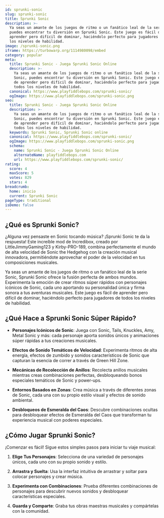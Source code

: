 ```yaml
---
id: sprunki-sonic
slug: sprunki-sonic
title: Sprunki Sonic
description: >-
  Ya seas un amante de los juegos de ritmo o un fanático leal de la serie Sonic,
  puedes encontrar tu diversión en Sprunki Sonic. Este juego es fácil de
  aprender pero difícil de dominar, haciéndolo perfecto para jugadores de todos
  los niveles de habilidad.
image: /sprunki-sonic.png
iframe: https://turbowarp.org/1114980098/embed
category: popular
meta:
  title: Sprunki Sonic - Juega Sprunki Sonic Online
  description: >-
    Ya seas un amante de los juegos de ritmo o un fanático leal de la serie
    Sonic, puedes encontrar tu diversión en Sprunki Sonic. Este juego es fácil
    de aprender pero difícil de dominar, haciéndolo perfecto para jugadores de
    todos los niveles de habilidad.
  canonical: https://www.playfiddlebops.com/sprunki-sonic/
  ogImage: https://www.playfiddlebops.com/sprunki-sonic.png
seo:
  title: Sprunki Sonic - Juega Sprunki Sonic Online
  description: >-
    Ya seas un amante de los juegos de ritmo o un fanático leal de la serie
    Sonic, puedes encontrar tu diversión en Sprunki Sonic. Este juego es fácil
    de aprender pero difícil de dominar, haciéndolo perfecto para jugadores de
    todos los niveles de habilidad.
  keywords: Sprunki Sonic, Sprunki Sonic online
  canonical: https://www.playfiddlebops.com/sprunki-sonic/
  ogImage: https://www.playfiddlebops.com/sprunki-sonic.png
  schema:
    name: Sprunki Sonic - Juega Sprunki Sonic Online
    alternateName: playfiddlebops.com
    url: https://www.playfiddlebops.com/sprunki-sonic/
rating:
  score: 4
  maxScore: 5
  votes: 829
  stars: 4
breadcrumb:
  home: inicio
  current: Sprunki Sonic
pageType: traditional
isDemo: false
---
```


## ¿Qué es Sprunki Sonic?

¿Alguna vez pensaste en Sonic tocando música? ¡Sprunki Sonic te da la respuesta! Este increíble mod de Incredibox, creado por LittleJimmyGaming123 y Kirby-PRO-189, combina perfectamente el mundo de alta velocidad de Sonic the Hedgehog con la creación musical innovadora, permitiéndote aprovechar el poder de la velocidad en tus composiciones musicales.

Ya seas un amante de los juegos de ritmo o un fanático leal de la serie Sonic, Sprunki Sonic ofrece la fusión perfecta de ambos mundos. Experimenta la emoción de crear ritmos súper rápidos con personajes icónicos de Sonic, cada uno aportando su personalidad única y firma sonora a tus aventuras musicales. Este juego es fácil de aprender pero difícil de dominar, haciéndolo perfecto para jugadores de todos los niveles de habilidad.

## ¿Qué Hace a Sprunki Sonic Súper Rápido?

- **Personajes Icónicos de Sonic**: Juega con Sonic, Tails, Knuckles, Amy, Metal Sonic y más: cada personaje aporta sonidos únicos y animaciones súper rápidas a tus creaciones musicales.

- **Efectos de Sonido Temáticos de Velocidad**: Experimenta ritmos de alta energía, efectos de zumbido y sonidos característicos de Sonic que capturan la esencia de correr a través de Green Hill Zone.

- **Mecánicas de Recolección de Anillos**: Recolecta anillos musicales mientras creas combinaciones perfectas, desbloqueando bonos especiales temáticos de Sonic y power-ups.

- **Entornos Basados en Zonas**: Crea música a través de diferentes zonas de Sonic, cada una con su propio estilo visual y efectos de sonido ambiental.

- **Desbloqueos de Esmeralda del Caos**: Descubre combinaciones ocultas para desbloquear efectos de Esmeralda del Caos que transforman tu experiencia musical con poderes especiales.

## ¿Cómo Jugar Sprunki Sonic?

¡Comenzar es fácil! Sigue estos simples pasos para iniciar tu viaje musical:

1. **Elige Tus Personajes**: Selecciona de una variedad de personajes únicos, cada uno con su propio sonido y estilo.

1. **Arrastra y Suelta**: Usa la interfaz intuitiva de arrastrar y soltar para colocar personajes y crear música.

1. **Experimenta con Combinaciones**: Prueba diferentes combinaciones de personajes para descubrir nuevos sonidos y desbloquear características especiales.

1. **Guarda y Comparte**: Graba tus obras maestras musicales y compártelas con la comunidad.
